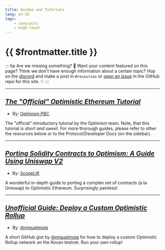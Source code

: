```yaml
---
title: Guides and Tutorials
lang: en-US
tags:
    - contracts
    - high-level
---
```


# {{ $frontmatter.title }}

::: tip Are we missing something? 🧐
Want your content featured on this page?
Think we don't have enough information about a certain topic?
Hop on the [discord](https://discord.gg/5TaAXGn2D8) and make a post in `#resources` or [open an issue](https://github.com/ethereum-optimism/community-hub/issues) in the GitHub repo for this site. ✨
:::

---
## [*The "Official" Optimistic Ethereum Tutorial*](https://github.com/ethereum-optimism/optimism-tutorial/blob/main/README.md)

* By: [Optimism PBC](https://optimism.io)

The "official" introductory tutorial by the Optimism team.
Note, that this tutorial is _short and sweet_.
For more thorough guides, please refer to other the resources below or to the Protocol/Developer Docs (on the sidebar).

---
## [*Porting Solidity Contracts to Optimism: A Guide Using Uniswap V2*](https://hackmd.io/@scopelift/Hy853dTsP)

* By: [ScopeLift](https://www.scopelift.co/)

A wonderful in-depth guide to porting a complex set of contracts (a la Uniswap) to Optimistic Ethereum.
Surprisingly painless!

---
## [*Unofficial Guide: Deploy a Custom Optimistic Rollup*](https://gist.github.com/miguelmota/973e62c8f3da0571fc2c469b65c54d71)

* By: [@miguelmota](https://twitter.com/miguelmotah)

A short GitHub gist by [@miguelmota](https://twitter.com/miguelmotah) for how to deploy a custom Optimistic Rollup network on the Kovan testnet.
Run your own rollup!
